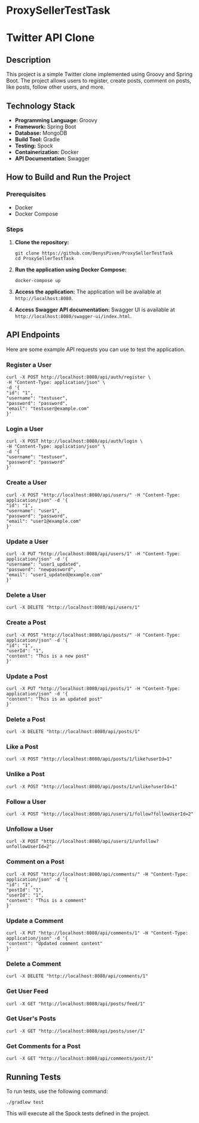 # ProxySellerTestTask
# Twitter API Clone

## Description

This project is a simple Twitter clone implemented using Groovy and Spring Boot. The project allows users to register, create posts, comment on posts, like posts, follow other users, and more.

## Technology Stack

- **Programming Language:** Groovy
- **Framework:** Spring Boot
- **Database:** MongoDB
- **Build Tool:** Gradle
- **Testing:** Spock
- **Containerization:** Docker
- **API Documentation:** Swagger

## How to Build and Run the Project

### Prerequisites

- Docker
- Docker Compose

### Steps

1. **Clone the repository:**
   ```
   git clone https://github.com/DenysPiven/ProxySellerTestTask
   cd ProxySellerTestTask
   ```
3. **Run the application using Docker Compose:**
   ```
   docker-compose up
   ```
3. **Access the application:**
   The application will be available at `http://localhost:8080`.

4. **Access Swagger API documentation:**
   Swagger UI is available at `http://localhost:8080/swagger-ui/index.html`.

## API Endpoints

Here are some example API requests you can use to test the application.

### Register a User
```
curl -X POST http://localhost:8080/api/auth/register \
-H "Content-Type: application/json" \
-d '{
"id": "1",
"username": "testuser",
"password": "password",
"email": "testuser@example.com"
}'
```

### Login a User
```
curl -X POST http://localhost:8080/api/auth/login \
-H "Content-Type: application/json" \
-d '{
"username": "testuser",
"password": "password"
}'
```

### Create a User
```
curl -X POST "http://localhost:8080/api/users/" -H "Content-Type: application/json" -d '{
"id": "1",
"username": "user1",
"password": "password",
"email": "user1@example.com"
}'
```
### Update a User
```
curl -X PUT "http://localhost:8080/api/users/1" -H "Content-Type: application/json" -d '{
"username": "user1_updated",
"password": "newpassword",
"email": "user1_updated@example.com"
}'
```
### Delete a User
```
curl -X DELETE "http://localhost:8080/api/users/1"
```
### Create a Post
```
curl -X POST "http://localhost:8080/api/posts/" -H "Content-Type: application/json" -d '{
"id": "1",
"userId": "1",
"content": "This is a new post"
}'
```
### Update a Post
```
curl -X PUT "http://localhost:8080/api/posts/1" -H "Content-Type: application/json" -d '{
"content": "This is an updated post"
}'
```
### Delete a Post
```
curl -X DELETE "http://localhost:8080/api/posts/1"
```
### Like a Post
```
curl -X POST "http://localhost:8080/api/posts/1/like?userId=1"
```
### Unlike a Post
```
curl -X POST "http://localhost:8080/api/posts/1/unlike?userId=1"
```
### Follow a User
```
curl -X POST "http://localhost:8080/api/users/1/follow?followUserId=2"
```
### Unfollow a User
```
curl -X POST "http://localhost:8080/api/users/1/unfollow?unfollowUserId=2"
```
### Comment on a Post
```
curl -X POST "http://localhost:8080/api/comments/" -H "Content-Type: application/json" -d '{
"id": "1",
"postId": "1",
"userId": "1",
"content": "This is a comment"
}'
```
### Update a Comment
```
curl -X PUT "http://localhost:8080/api/comments/1" -H "Content-Type: application/json" -d '{
"content": "Updated comment content"
}'
```
### Delete a Comment
```
curl -X DELETE "http://localhost:8080/api/comments/1"
```
### Get User Feed
```
curl -X GET "http://localhost:8080/api/posts/feed/1"
```
### Get User's Posts
```
curl -X GET "http://localhost:8080/api/posts/user/1"
```
### Get Comments for a Post
```
curl -X GET "http://localhost:8080/api/comments/post/1"
```
## Running Tests

To run tests, use the following command:
```
./gradlew test
```
This will execute all the Spock tests defined in the project.